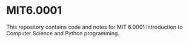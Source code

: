# MIT6.0001
This repository contains code and notes for MIT 6.0001 Introduction to Computer Science and Python programming.
